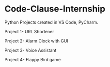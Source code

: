 # Code-Clause-Internship
Python Projects created in VS Code, PyCharm.

Project 1- URL Shortener

Project 2- Alarm Clock with GUI 

Project 3- Voice Assistant

Project 4- Flappy Bird game
